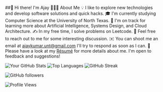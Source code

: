 ##👋 Hi there! I'm Ajay
👨🏻‍💻  About Me
💡  I like to explore new technologies and develop software solutions and quick hacks.
🎓  I'm currently studying Computer Science at the University of North Texas.
🌱  I'm on track for learning more about Artificial Intelligence, Systems Design, and Cloud Architecture.
✍️  In my free time, I solve problems on Leetcode.
💬  Feel free to reach out to me for some interesting discussion.
✉️  You can shoot me an email at ajaykumar.unt@gmail.com  I'll try to respond as soon as I can.
📄  Please have a look at my [Résumé](https://github.com/YourUsername/YourRepositoryName/raw/main/resume.pdf) for more details about me. I'm open to feedback and suggestions!
<!--
**Ajaykumarunt/Ajaykumarunt** is a ✨ _special_ ✨ repository because its `README.md` (this file) appears on your GitHub profile.

Here are some ideas to get you started:

- 🔭 I’m currently working on ...
- 🌱 I’m currently learning ...
- 👯 I’m looking to collaborate on ...
- 🤔 I’m looking for help with ...
- 💬 Ask me about ...
- 📫 How to reach me: ...
- 😄 Pronouns: ...
- ⚡ Fun fact: ...
-->
![Your GitHub Stats](https://github-readme-stats.vercel.app/api?username=YourUsername&show_icons=true&theme=radical)
![Top Languages](https://github-readme-stats.vercel.app/api/top-langs/?username=YourUsername&layout=compact&theme=radical)
![GitHub Streak](https://github-readme-streak-stats.herokuapp.com/?user=YourUsername&theme=radical)


![GitHub followers](https://img.shields.io/github/followers/YourUsername?label=Followers&style=social)

![Profile Views](https://visitor-badge.glitch.me/badge?page_id=YourUsername.YourRepositoryName)

